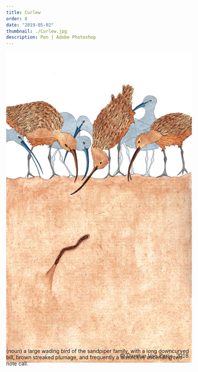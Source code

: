 ```yaml
---
title: Curlew
order: 8
date: "2019-05-02"
thumbnail: ./Curlew.jpg
description: Pen | Adobe Photoshop
---
```


<div class="kg-width-full">

![Curlew](./Curlew.jpg)

<p style="margin-top: -6vw">
(noun)
a large wading bird of the sandpiper family, with a long downcurved bill, brown streaked plumage, and frequently a distinctive ascending two-note call.
</p>
</div>
